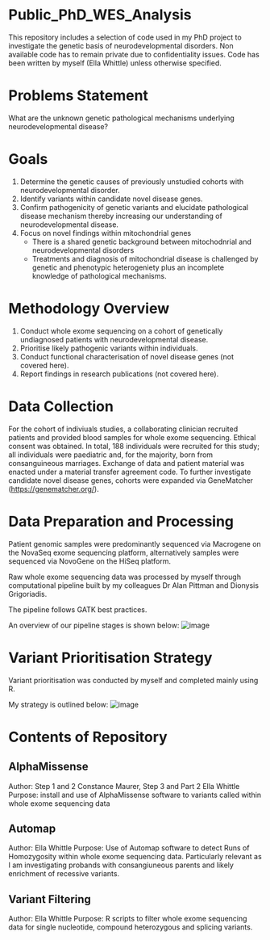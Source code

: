 # Public_PhD_WES_Analysis
This repository includes a selection of code used in my PhD project to investigate the genetic basis of neurodevelopmental disorders. Non available code has to remain private due to confidentiality issues. Code has been written by myself (Ella Whittle) unless otherwise specified. 

# Problems Statement

What are the unknown genetic pathological mechanisms underlying neurodevelopmental disease?

# Goals

1. Determine the genetic causes of previously unstudied cohorts with neurodevelopmental disorder.
2. Identify variants within candidate novel disease genes.
3. Confirm pathogenicity of genetic variants and elucidate pathological disease mechanism thereby increasing our understanding of neurodevelopmental disease.
4. Focus on novel findings within mitochondrial genes
     - There is a shared genetic background between mitochodnrial and neurodevelopmental disorders
     - Treatments and diagnosis of mitochondrial disease is challenged by genetic and phenotypic heterogeniety plus an incomplete knowledge of pathological mechanisms.

# Methodology Overview

1. Conduct whole exome sequencing on a cohort of genetically undiagnosed patients with neurodevelopmental disease.
2. Prioritise likely pathogenic variants within individuals.
3. Conduct functional characterisation of novel disease genes (not covered here).
4. Report findings in research publications (not covered here).

# Data Collection

For the cohort of indiviuals studies, a collaborating clinician recruited patients and provided blood samples for whole exome sequencing. Ethical consent was obtained.
In total, 188 individuals were recruited for this study; all individuals were paediatric and, for the majority, born from consanguineous marriages. 
Exchange of data and patient material was enacted under a material transfer agreement code.
To further investigate candidate novel disease genes, cohorts were expanded via GeneMatcher (https://genematcher.org/).

# Data Preparation and Processing

Patient genomic samples were predominantly sequenced via Macrogene on the NovaSeq exome sequencing platform, alternatively samples were sequenced via NovoGene on the HiSeq platform. 

Raw whole exome sequencing data was processed by myself through computational pipeline built by my colleagues Dr Alan Pittman and Dionysis Grigoriadis. 

The pipeline follows GATK best practices. 

An overview of our pipeline stages is shown below:
![image](https://github.com/ewhittle/PhD-script-inventory/assets/80473064/79a52ca3-9a12-4584-8229-810df0047c22)

# Variant Prioritisation Strategy

Variant prioritisation was conducted by myself and completed mainly using R. 

My strategy is outlined below:
![image](https://github.com/ewhittle/PhD-script-inventory/assets/80473064/ecc38f47-3521-4c8d-825e-009c39f06031)

# Contents of Repository

## AlphaMissense
Author: Step 1 and 2 Constance Maurer, Step 3 and Part 2 Ella Whittle 
Purpose: install and use of AlphaMissense software to variants called within whole exome sequencing data 

## Automap
Author: Ella Whittle 
Purpose: Use of Automap software to detect Runs of Homozygosity within whole exome sequencing data. Particularly relevant as I am investigating probands with consangiuneous parents and likely enrichment of recessive variants. 

## Variant Filtering
Author: Ella Whittle
Purpose: R scripts to filter whole exome sequencing data for single nucleotide, compound heterozygous and splicing variants. 

